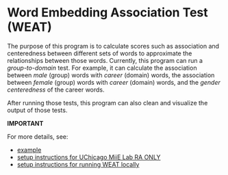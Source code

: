 # Word Embedding Association Test (WEAT)

The purpose of this program is to calculate scores such as association and centeredness between different sets of words to approximate the relationships between those words. Currently, this program can run a *group-to-domain* test. For example, it can calculate the association between *male* (group) words with *career* (domain) words, the association between *female* (group) words with *career* (domain) words, and the *gender centeredness* of the career words.

After running those tests, this program can also clean and visualize the output of those tests.

**IMPORTANT** 

For more details, see:
- [example](https://github.com/miielab/miienlp/blob/main/examples/weat_example.md) 
- [setup instructions for UChicago MiiE Lab RA ONLY](https://github.com/miielab/miienlp/blob/main/documentation/miie_ra_documentation/weat.md)
- [setup instructions for running WEAT locally](https://github.com/miielab/miienlp/blob/main/documentation/user_documentation/weat.md)



